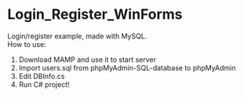 # Login_Register_WinForms
Login/register example, made with MySQL. <br/>
How to use: <br/>
1. Download MAMP and use it to start server <br/>
2. Import users.sql from phpMyAdmin-SQL-database to phpMyAdmin <br/>
3. Edit DBInfo.cs
4. Run C# project!
